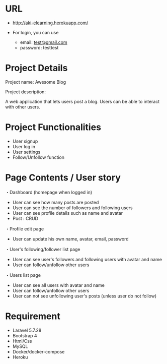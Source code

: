 # URL
* http://aki-elearning.herokuapp.com/

* For login, you can use
    * email: test@gmail.com
    * password: testtest

# Project Details
Project name: Awesome Blog

Project description: 

A web application that lets users post a blog. Users can be able to interact with other users. 

# Project Functionalities
* User signup
* User log in
* User settings
* Follow/Unfollow function

# Page Contents / User story
・Dashboard (homepage when logged in)
* User can see how many posts are posted
* User can see the number of followers and following users
* User can see profile details such as name and avatar
* Post : CRUD

・Profile edit page
* User can update his own name, avatar, email, password

・User's following/follower list page
* User can see user's followers and following users with avatar and name
* User can follow/unfollow other users


・Users list page
* User can see all users with avatar and name
* User can follow/unfollow other users
* User can not see unfollowing user's posts (unless user do not follow)

# Requirement
* Laravel 5.7.28
* Bootstrap 4
* Html/Css
* MySQL
* Docker/docker-compose
* Heroku

